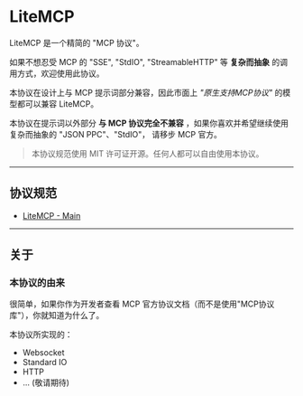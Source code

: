# LiteMCP

LiteMCP 是一个精简的 "MCP 协议"。

如果不想忍受 MCP 的 "SSE", "StdIO", "StreamableHTTP" 等 **复杂而抽象** 的调用方式，欢迎使用此协议。

本协议在设计上与 MCP 提示词部分兼容，因此市面上 *"原生支持MCP协议"* 的模型都可以兼容 LiteMCP。

本协议在提示词以外部分 **与 MCP 协议完全不兼容** ，如果你喜欢并希望继续使用复杂而抽象的 "JSON PPC"、"StdIO"，
请移步 MCP 官方。

> 本协议规范使用 MIT 许可证开源。任何人都可以自由使用本协议。

---

## 协议规范

- [LiteMCP - Main](docs/protocols/main/INDEX.MD)

---

## 关于

### 本协议的由来

很简单，如果你作为开发者查看 MCP 官方协议文档（而不是使用"MCP协议库"），你就知道为什么了。

本协议所实现的：

- Websocket
- Standard IO
- HTTP
- ... (敬请期待)


